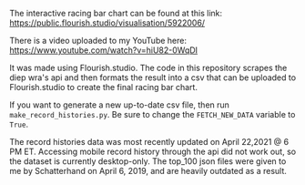The interactive racing bar chart can be found at this link:
https://public.flourish.studio/visualisation/5922006/

There is a video uploaded to my YouTube here:
https://www.youtube.com/watch?v=hiU82-0WqDI

It was made using Flourish.studio. The code in this repository scrapes the diep wra's api and then formats the result into a csv that can be uploaded to Flourish.studio to create the final racing bar chart.

If you want to generate a new up-to-date csv file, then run `make_record_histories.py`. Be sure to change the `FETCH_NEW_DATA` variable to `True`.

The record histories data was most recently updated on April 22,2021 @ 6 PM ET.
Accessing mobile record history through the api did not work out, so the dataset is currently desktop-only.
The top_100 json files were given to me by Schatterhand on April 6, 2019, and are heavily outdated as a result.
